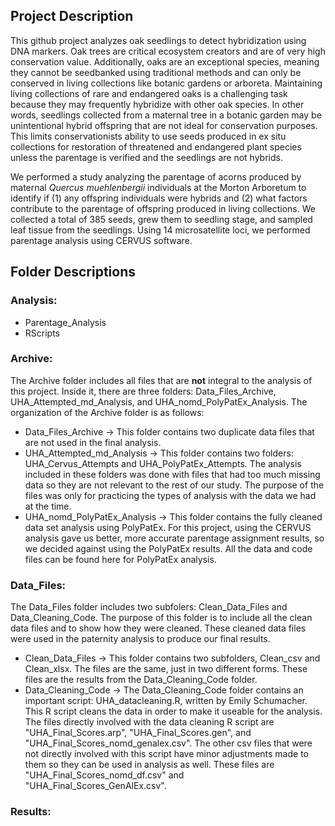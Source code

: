 ## Project Description
This github project analyzes oak seedlings to detect hybridization using DNA markers. Oak trees are critical ecosystem creators and are of very high conservation value. Additionally, oaks are an exceptional species, meaning they cannot be seedbanked using traditional methods and can only be conserved in living collections like botanic gardens or arboreta. Maintaining living collections of rare and endangered oaks is a challenging task because they may frequently hybridize with other oak species. In other words, seedlings collected from a maternal tree in a botanic garden may be unintentional hybrid offspring that are not ideal for conservation purposes. This limits conservationists ability to use seeds produced in ex situ collections for restoration of threatened and endangered plant species unless the parentage is verified and the seedlings are not hybrids. 

We performed a study analyzing the parentage of acorns produced by maternal <i>Quercus muehlenbergii</i> individuals at the Morton Arboretum to identify if (1) any offspring individuals were hybrids and (2) what factors contribute to the parentage of offspring produced in living collections. We collected a total of 385 seeds, grew them to seedling stage, and sampled leaf tissue from the seedlings. Using 14 microsatellite loci, we performed parentage analysis using CERVUS software.

## Folder Descriptions

### Analysis:
- Parentage_Analysis
- RScripts

### Archive:
The Archive folder includes all files that are **not** integral to the analysis of this project. Inside it, there are three folders: Data_Files_Archive, UHA_Attempted_md_Analysis, and UHA_nomd_PolyPatEx_Analysis. The organization of the Archive folder is as follows:

  - Data_Files_Archive → This folder contains two duplicate data files that are not used in the final analysis.
  - UHA_Attempted_md_Analysis → This folder contains two folders: UHA_Cervus_Attempts and UHA_PolyPatEx_Attempts. The analysis included in these folders was done with files that had too much missing data so they are not relevant to the rest of our study. The purpose of the files was only for practicing the types of analysis with the data we had at the time. 
  - UHA_nomd_PolyPatEx_Analysis → This folder contains the fully cleaned data set analysis using PolyPatEx. For this project, using the CERVUS analysis gave us better, more accurate parentage assignment results, so we decided against using the PolyPatEx results. All the data and code files can be found here for PolyPatEx analysis.


### Data_Files:
The Data_Files folder includes two subfolers: Clean_Data_Files and Data_Cleaning_Code. The purpose of this folder is to include all the clean data files and to show how they were cleaned. These cleaned data files were used in the  paternity analysis to produce our final results.

  - Clean_Data_Files → This folder contains two subfolders, Clean_csv and Clean_xlsx. The files are the same, just in two different forms. These files are the results from the Data_Cleaning_Code folder.
  - Data_Cleaning_Code → The Data_Cleaning_Code folder contains an important script: UHA_datacleaning.R, written by Emily Schumacher. This R script cleans the data in order to make it useable for the analysis. The files directly involved with the data cleaning R script are "UHA_Final_Scores.arp", "UHA_Final_Scores.gen", and "UHA_Final_Scores_nomd_genalex.csv". The other csv files that were not directly involved with this script have minor adjustments made to them so they can be used in analysis as well. These files are "UHA_Final_Scores_nomd_df.csv" and "UHA_Final_Scores_GenAlEx.csv".

### Results:
